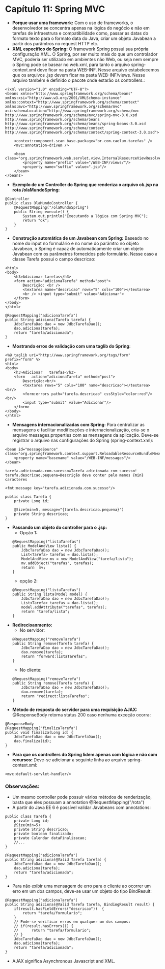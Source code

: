 # Capítulo 11: Spring MVC

* **Porque usar uma framework:** Com o uso de frameworks, o desenvolvedor se concentra apenas na lógica do negócio e não em tarefas de infraestrura e compatibilidade como, passar as datas do formato texto para o formato data do Java, criar um objeto Javabean a partir dos parâmtros no request HTTP etc.
* **XML específico do Spring:** O framework Spring possui sua própria configuração XML. O Spring, por ser muito mais do que um controlador MVC, poderia ser utilizado em ambientes não Web, ou seja nem sempre o Spring pode se basear no  web.xml, para tanto o arquivo spring-context.xml deve ficar na pasta WEB-INF. Nesse arquivo estabelecemos que os arquivos .jsp devem ficar na pasta WEB-INF/views. Nesse arquivo também é definido o pacote onde estarão os controllers.:
```
<?xml version="1.0" encoding="UTF-8"?> 
<beans xmlns="http://www.springframework.org/schema/beans"     										xmlns:xsi="http://www.w3.org/2001/XMLSchema-instance" 											xmlns:context="http://www.springframework.org/schema/context"     								xmlns:mvc="http://www.springframework.org/schema/mvc"     										xsi:schemaLocation="http://www.springframework.org/schema/mvc          							http://www.springframework.org/schema/mvc/spring-mvc-3.0.xsd         							http://www.springframework.org/schema/beans         											http://www.springframework.org/schema/beans/spring-beans-3.0.xsd         						http://www.springframework.org/schema/context          											http://www.springframework.org/schema/context/spring-context-3.0.xsd">     

	<context:component-scan base-package="br.com.caelum.tarefas" />
	<mvc:annotation-driven />     

	<bean class="org.springframework.web.servlet.view.InternalResourceViewResolver">    
		<property name="prefix" value="/WEB-INF/views/"/>         
		<property name="suffix" value=".jsp"/>     
	</bean> 
</beans>
```
* **Exemplo de um Controller do Spring que renderiza o arquivo ok.jsp na rota /olaMundoSpring:**
```
@Controller 
public class OlaMundoController {     
	@RequestMapping("/olaMundoSpring")     
	public String execute() {         
		System.out.println("Executando a lógica com Spring MVC");         
		return "ok";     
	} 
}
```
* **Construção automática de um Javabean com Spring:** Baseado no nome do input no formulário e no nome do parâmtro no objeto Javabean, o Spring é capaz de automaticamente criar um objeto Javabean com os parâmetros fornecidos pelo formulário. Nesse caso a classe Tarefa possui o campo descricao:
```
<html>
<body>
	<h3>Adicionar tarefas</h3>
	<form action="adicionaTarefa" method="post">
		Descrição: <br />
		<textarea name="descricao" rows="5" cols="100"></textarea>
		<br /> <input type="submit" value="Adicionar">
	</form>
</body>
</html>
```
```
@RequestMapping("adicionaTarefa")
public String adiciona(Tarefa tarefa) {
	JdbcTarefaDao dao = new JdbcTarefaDao();
	dao.adiciona(tarefa);
	return "tarefa/adicionada";
}
```
* **Mostrando erros de validação com uma taglib do Spring:**
```
<%@ taglib uri="http://www.springframework.org/tags/form" prefix="form" %>
<html>
<body>
	<h3>Adicionar	tarefas</h3>
	<form	action="adicionaTarefa" method="post">
		Descrição:<br/>
		<textarea rows="5" cols="100" name="descricao"></textarea><br/>	
		<form:errors path="tarefa.descricao" cssStyle="color:red"/><br/>
		<input type="submit" value="Adicionar"/>
	</form>
</body>
</html>
```
* **Mensagens internacionalizadas com Spring:** Para centralizar as mensagens e facilitar modificações e internacionalização, cria-se o arquivo messages.properties com as mensagens da aplicação. Deve-se registrar o arquivo nas configurações do Spring (spring-context.xml):
```
<bean id="messageSource" class="org.springframework.context.support.ReloadableResourceBundleMessageSource">
	<property name="basename" value="/WEB-INF/messages"/>
</bean>
```
```
tarefa.adicionada.com.sucesso=Tarefa adicionada com sucesso!
tarefa.descricao.pequena=Descrição deve conter pelo menos {min} caracteres
```
```
<fmt:message key="tarefa.adicionada.com.sucesso"/>
```
```
public class Tarefa {     
	private Long id;

	@Size(min=5, message="{tarefa.descricao.pequena}")     
	private String descricao; 
}
```
* **Passando um objeto do controller para o .jsp:**
	* Opção 1:
	```
	@RequestMapping("listaTarefas")
	public ModelAndView lista() {
		JdbcTarefaDao dao = new JdbcTarefaDao();
		List<Tarefa> tarefas = dao.lista();	
		ModelAndView mv = new ModelAndView("tarefa/lista");
		mv.addObject("tarefas", tarefas);
		return	mv;
	}
	```
	* opção 2:
	```
	@RequestMapping("listaTarefas")     
	public String lista(Model model) {         
		JdbcTarefaDao dao = new JdbcTarefaDao();         
		List<Tarefa> tarefas = dao.lista();          
		model.addAttribute("tarefas", tarefas);         
		return "tarefa/lista";     
	}
	```
* **Redirecioanmento:**
	* No servidor:
	```
	@RequestMapping("removeTarefa")
	public String remove(Tarefa tarefa) {
		JdbcTarefaDao dao = new JdbcTarefaDao();
		dao.remove(tarefa);
		return "forward:listaTarefas";
	}
	```
	* No cliente:
	```
	@RequestMapping("removeTarefa")
	public String remove(Tarefa tarefa) {
		JdbcTarefaDao dao = new JdbcTarefaDao();
		dao.remove(tarefa);
		return "redirect:listaTarefas";
	}
	```
* **Método de resposta do servidor para uma requisição AJAX:** @ResponseBody retorna status 200 caso nenhuma exceção ocorra:
```
@ResponseBody 
@RequestMapping("finalizaTarefa") 
public void finaliza(Long id) {   
	JdbcTarefaDao dao = new JdbcTarefaDao();   
	dao.finaliza(id); 
}
```
* **Para que os controllers do Spring lidem apenas com lógica e não com recursos:** Deve-se adicionar a seguinte linha ao arquivo spring-context.xml:
```
<mvc:default-servlet-handler/>
```

### Observações:

* Um mesmo controller pode possuir vários métodos de renderização, basta que eles possuam a annotation @RequestMapping("/rota")
* A partir do Java EE 6 é possível validar Javabeans com annotations:
```
public class Tarefa {
	private Long id;
	@Size(min=5)
	private	String descricao;
	private boolean finalizado;
	private	Calendar dataFinalizacao;
	//...
}
```
```
@RequestMapping("adicionaTarefa")
public String adiciona(@Valid Tarefa tarefa) {
	JdbcTarefaDao dao = new JdbcTarefaDao();
	dao.adiciona(tarefa);
	return "tarefa/adicionada";
}
```
* Para não exibir uma mensagem de erro para o cliente ao ocorrer um erro em um dos campos, deve-se usar um objeto do tipo BindResult:
```
@RequestMapping("adicionaTarefa")
public String adiciona(@Valid Tarefa tarefa, BindingResult result) {
	if(result.hasFieldErrors("descricao"))	{
		return "tarefa/formulario";
	}
	// Pode-se verificar erros em qualquer um dos campos:
	// if(result.hasErrors()) {
	//  	return "tarefa/formulario";
	// }
	JdbcTarefaDao dao = new JdbcTarefaDao();
	dao.adiciona(tarefa);
	return "tarefa/adicionada";
}
```
* AJAX significa Asynchronous Javascript and XML.
